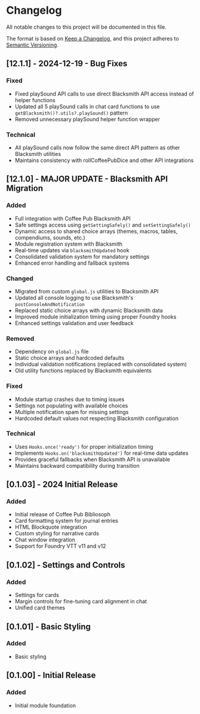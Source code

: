 # Changelog

All notable changes to this project will be documented in this file.

The format is based on [Keep a Changelog](https://keepachangelog.com/en/1.0.0/),
and this project adheres to [Semantic Versioning](https://semver.org/spec/v2.0.0.html).

## [12.1.1] - 2024-12-19 - Bug Fixes

### Fixed
- Fixed playSound API calls to use direct Blacksmith API access instead of helper functions
- Updated all 5 playSound calls in chat card functions to use `getBlacksmith()?.utils?.playSound()` pattern
- Removed unnecessary playSound helper function wrapper

### Technical
- All playSound calls now follow the same direct API pattern as other Blacksmith utilities
- Maintains consistency with rollCoffeePubDice and other API integrations

## [12.1.0] - MAJOR UPDATE - Blacksmith API Migration

### Added
- Full integration with Coffee Pub Blacksmith API
- Safe settings access using `getSettingSafely()` and `setSettingSafely()`
- Dynamic access to shared choice arrays (themes, macros, tables, compendiums, sounds, etc.)
- Module registration system with Blacksmith
- Real-time updates via `blacksmithUpdated` hook
- Consolidated validation system for mandatory settings
- Enhanced error handling and fallback systems

### Changed
- Migrated from custom `global.js` utilities to Blacksmith API
- Updated all console logging to use Blacksmith's `postConsoleAndNotification`
- Replaced static choice arrays with dynamic Blacksmith data
- Improved module initialization timing using proper Foundry hooks
- Enhanced settings validation and user feedback

### Removed
- Dependency on `global.js` file
- Static choice arrays and hardcoded defaults
- Individual validation notifications (replaced with consolidated system)
- Old utility functions replaced by Blacksmith equivalents

### Fixed
- Module startup crashes due to timing issues
- Settings not populating with available choices
- Multiple notification spam for missing settings
- Hardcoded default values not respecting Blacksmith configuration

### Technical
- Uses `Hooks.once('ready')` for proper initialization timing
- Implements `Hooks.on('blacksmithUpdated')` for real-time data updates
- Provides graceful fallbacks when Blacksmith API is unavailable
- Maintains backward compatibility during transition

## [0.1.03] - 2024 Initial Release

### Added
- Initial release of Coffee Pub Bibliosoph
- Card formatting system for journal entries
- HTML Blockquote integration
- Custom styling for narrative cards
- Chat window integration
- Support for Foundry VTT v11 and v12

## [0.1.02] - Settings and Controls

### Added
- Settings for cards
- Margin controls for fine-tuning card alignment in chat
- Unified card themes

## [0.1.01] - Basic Styling

### Added
- Basic styling

## [0.1.00] - Initial Release

### Added
- Initial module foundation
